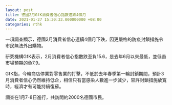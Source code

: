 ```yaml
---
layout: post
title: 德國2月GfK消費者信心指數連跌4個月
date: 2021-01-27 15:30:33.000000000 +08:00
categories: rthk
---
```


一項調查顯示，德國2月消費者信心連續4個月下跌，因更嚴格的防疫封鎖措施令市民無法外出購物。

研究機構GfK表示，2月消費者信心指數跌至負15.6，是去年6月以來最低，並低過市場預期的負7.9。

GfK指，今輪商店停業對零售業的打擊，不低於去年春季第一輪封鎖期間，預計3月消費者信心仍然維持低企，相信只有當感染人數進一步減少，容許封鎖措施放寬時，經濟才有可能持續復蘇。

調查在1月7-8日進行，共訪問約2000名德國市民。
